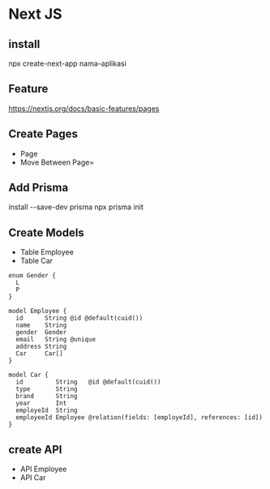 # Next JS

## install
npx create-next-app nama-aplikasi

## Feature
https://nextjs.org/docs/basic-features/pages

## Create Pages
- Page
- Move Between Page=

## Add Prisma
install --save-dev prisma
npx prisma init

## Create Models
- Table Employee
- Table Car

```
enum Gender {
  L
  P
}

model Employee {
  id      String @id @default(cuid())
  name    String
  gender  Gender
  email   String @unique
  address String
  Car     Car[]
}

model Car {
  id         String   @id @default(cuid())
  type       String
  brand      String
  year       Int
  employeId  String
  employeeId Employee @relation(fields: [employeId], references: [id])
}

```

## create API
- API Employee
- API Car


